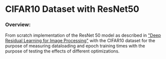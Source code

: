 <h1>CIFAR10 Dataset with ResNet50</h1>

<h3>Overview:</h3>
<div>
    From scratch implementation of the ResNet 50 model as described in <a href="https://arxiv.org/abs/1512.03385">"Deep Residual Learning for Image Processing"</a> with the CIFAR10 dataset for the purpose of measuring dataloading and epoch training times with the purpose of testing the effects of different optimizations.
</div>

